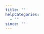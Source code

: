 ```yaml
---
title: ""
helpCategories:
  - ""
since: ""
---
```

# 



## 



![]()



![]()



![]()



![]()



![]()

##